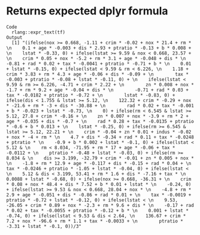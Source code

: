 # Returns expected dplyr formula

    Code
      rlang::expr_text(tf)
    Output
      [1] "(ifelse(nox >= 0.668, -1.11 + crim * -0.02 + nox * 21.4 + rm * \n    0.1 + age * -0.003 + dis * 2.93 + ptratio * -0.13 + b * 0.008 + \n    lstat * -0.33, 0) + ifelse(lstat >= 9.59 & nox < 0.668, 23.57 + \n    crim * 0.05 + nox * -5.2 + rm * 3.1 + age * -0.048 + dis * \n    -0.81 + rad * 0.02 + tax * -0.0041 + ptratio * -0.71 + b * \n    0.01 + lstat * -0.15, 0) + ifelse(lstat < 9.59 & rm < 6.226, \n    1.18 + crim * 3.83 + rm * 4.3 + age * -0.06 + dis * -0.09 + \n        tax * -0.003 + ptratio * -0.08 + lstat * -0.11, 0) + \n    ifelse(lstat < 9.59 & rm >= 6.226, -4.71 + crim * 2.22 + \n        zn * 0.008 + nox * -1.7 + rm * 9.2 + age * -0.04 + dis * \n        -0.71 + rad * 0.03 + tax * -0.0182 + ptratio * -0.72 + \n        lstat * -0.83, 0) + ifelse(dis < 1.755 & lstat >= 5.12, \n    122.32 + crim * -0.29 + nox * -21.6 + rm * -3 + dis * -30.88 + \n        rad * 0.02 + tax * -0.001 + b * -0.023 + lstat * -0.73, \n    0) + ifelse(rm < 6.545 & lstat >= 5.12, 27.8 + crim * -0.16 + \n    zn * 0.007 + nox * -3.9 + rm * 2 + age * -0.035 + dis * -0.7 + \n    rad * 0.28 + tax * -0.0135 + ptratio * -0.6 + b * 0.013 + \n    lstat * -0.25, 0) + ifelse(rm >= 6.545 & lstat >= 5.12, 22.21 + \n    crim * -0.04 + zn * 0.01 + indus * -0.02 + nox * -4 + rm * \n    4.7 + dis * -0.34 + rad * 0.11 + tax * -0.0248 + ptratio * \n    -0.9 + b * 0.002 + lstat * -0.1, 0) + ifelse(lstat < 5.12 & \n    rm < 8.034, -71.95 + rm * 17 + age * -0.06 + tax * -0.0112 + \n    ptratio * -0.48 + lstat * -0.03, 0) + ifelse(rm >= 8.034 & \n    dis >= 3.199, -32.79 + crim * -0.01 + zn * 0.005 + nox * \n    -1.8 + rm * 12.9 + age * -0.117 + dis * -0.15 + rad * 0.04 + \n    tax * -0.0246 + ptratio * -1.05 + lstat * -0.04, 0) + ifelse(lstat < \n    5.12 & dis < 3.199, 53.41 + rm * 1.6 + dis * -7.16 + tax * \n    0.0088 + lstat * -0.68, 0) + ifelse(nox >= 0.668, -36.31 + \n    crim * 0.08 + nox * 48.4 + dis * 7.52 + b * 0.01 + lstat * \n    -0.24, 0) + ifelse(lstat >= 9.53 & nox < 0.668, 28.04 + nox * \n    -4.8 + rm * 2.9 + age * -0.051 + dis * -0.86 + rad * 0.01 + \n    tax * -0.0019 + ptratio * -0.72 + lstat * -0.12, 0) + ifelse(lstat < \n    9.53, -26.05 + crim * 0.89 + nox * -2.3 + rm * 9.6 + dis * \n    -0.17 + rad * 0.02 + tax * -0.0055 + ptratio * -0.12 + b * \n    0.001 + lstat * -0.74, 0) + ifelse(lstat < 9.53 & dis < 2.64, \n    136.67 + crim * 7.2 + nox * -96.6 + rm * 1.1 + tax * -0.0033 + \n        ptratio * -3.31 + lstat * -0.1, 0))/3"

